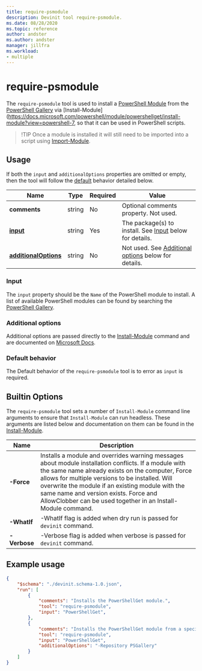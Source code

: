 ```yaml
---
title: require-psmodule
description: Devinit tool require-psmodule.
ms.date: 08/28/2020
ms.topic: reference
author: andster
ms.author: andster
manager: jillfra
ms.workload:
- multiple
---
```

# require-psmodule

The `require-psmodule` tool is used to install a [PowerShell Module](https://docs.microsoft.com/powershell/scripting/developer/module/understanding-a-windows-powershell-module?view=powershell-7) from the [PowerShell Gallery](https://www.powershellgallery.com/) via [Install-Module](https://docs.microsoft.com/powershell/module/powershellget/install-module?view=powershell-7, so that it can be used in PowerShell scripts.

>
>!TIP Once a module is installed it will still need to be imported into a script using [Import-Module](https://docs.microsoft.com/powershell/module/microsoft.powershell.core/import-module?view=powershell-7).
>

## Usage

If both the `input` and `additionalOptions` properties are omitted or empty, then the tool will follow the [default](#default-behavior) behavior detailed below.

| Name                                             | Type   | Required | Value                                                                                   |
|--------------------------------------------------|--------|----------|-----------------------------------------------------------------------------------------|
| **comments**                                     | string | No       | Optional comments property. Not used.                                                   |
| [**input**](#input)                              | string | Yes      | The package(s) to install. See [Input](#input) below for details.                       |
| [**additionalOptions**](#additional-options)     | string | No       | Not used. See [Additional options](#additional-options) below for details.              |

### Input

The `input` property should be the `Name` of the PowerShell module to install. A list of available PowerShell modules can be found by searching the [PowerShell Gallery](https://www.powershellgallery.com/).

### Additional options

Additional options are passed directly to the [Install-Module](https://docs.microsoft.com/powershell/module/powershellget/install-module?view=powershell-7) command and are documented on [Microsoft Docs](https://docs.microsoft.com/powershell/module/powershellget/install-module?view=powershell-7).

### Default behavior

The Default behavior of the `require-psmodule` tool is to error as `input` is required.

## Builtin Options

The `require-psmodule` tool sets a number of `Install-Module` command line arguments to ensure that `Install-Module` can run headless. These arguments are listed below and documentation on them can be found in the [Install-Module](https://docs.microsoft.com/powershell/module/powershellget/install-module?view=powershell-7).

| Name         | Description                                                                                                                                                                                                                                                                                                                                                               |
|--------------|---------------------------------------------------------------------------------------------------------------------------------------------------------------------------------------------------------------------------------------------------------------------------------------------------------------------------------------------------------------------------|
| **-Force**   | Installs a module and overrides warning messages about module installation conflicts. If a module with the same name already exists on the computer, Force allows for multiple versions to be installed. Will overwrite the module if an existing module with the same name and version exists. Force and AllowClobber can be used together in an Install-Module command. |
| **-WhatIf**  | -WhatIf flag is added when dry run is passed for `devinit` command.                                                                                                                                                                                                                                                                                                       |
| **-Verbose** | -Verbose flag is added when verbose is passed for `devinit` command.                                                                                                                                                                                                                                                                                                      |


## Example usage

```json
{
    "$schema": "./devinit.schema-1.0.json",
    "run": [
        {
            "comments": "Installs the PowerShellGet module.",
            "tool": "require-psmodule",
            "input": "PowerShellGet",
        },
        {
            "comments": "Installs the PowerShellGet module from a specific repository.",
            "tool": "require-psmodule",
            "input": "PowerShellGet",
            "additionalOptions": "-Repository PSGallery"
        }
    ]
}
```
